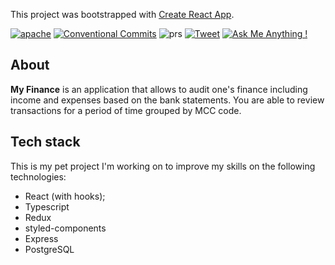 This project was bootstrapped with [Create React App](https://github.com/facebook/create-react-app).

<a href="https://opensource.org/licenses/Apache-2.0"><img alt="apache" src="https://img.shields.io/badge/License-Apache%202.0-blue.svg" /></a>
[![Conventional Commits](https://img.shields.io/badge/Conventional%20Commits-1.0.0-yellow.svg)](https://conventionalcommits.org)
<img alt="prs" src="https://img.shields.io/badge/PRs-welcome-brightgreen.svg" />
[![Tweet](https://img.shields.io/twitter/url/http/shields.io.svg?style=social)](https://twitter.com/intent/tweet?text=My%20finance&url=https://github.com/dmitrystril/myfinance&hashtags=finance,income,expenses,audit)
[![Ask Me Anything !](https://img.shields.io/badge/Ask%20me-anything-1abc9c.svg)](https://github.com/dmitrystril)

## About
**My Finance** is an application that allows to audit one's finance including income and expenses based on the bank statements.
You are able to review transactions for a period of time grouped by MCC code.

## Tech stack
This is my pet project I'm working on to improve my skills on the following technologies:
- React (with hooks);
- Typescript
- Redux
- styled-components
- Express
- PostgreSQL
